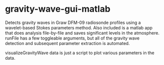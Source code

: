 # gravity-wave-gui-matlab

Detects gravity waves in Graw DFM-09 radiosonde profiles using a wavelet-based Stokes parameters method. 
Also included is a matlab app that does analysis file-by-file and saves significant levels in the atmosphere.
runFile has a few toggleable arguments, but all of the gravity wave detection and subsequent parameter extraction is 
automated. 


visualizeGravityWave data is just a script to plot various parameters in the data. 
